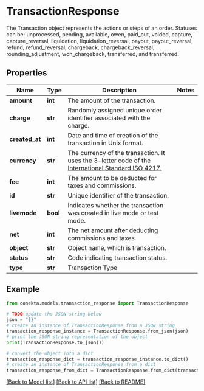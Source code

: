 # TransactionResponse

The Transaction object represents the actions or steps of an order. Statuses can be: unprocessed, pending, available, owen, paid_out, voided, capture, capture_reversal, liquidation, liquidation_reversal, payout, payout_reversal, refund, refund_reversal, chargeback, chargeback_reversal, rounding_adjustment, won_chargeback, transferred, and transferred.

## Properties

Name | Type | Description | Notes
------------ | ------------- | ------------- | -------------
**amount** | **int** | The amount of the transaction. | 
**charge** | **str** | Randomly assigned unique order identifier associated with the charge. | 
**created_at** | **int** | Date and time of creation of the transaction in Unix format. | 
**currency** | **str** | The currency of the transaction. It uses the 3-letter code of the [International Standard ISO 4217.](https://es.wikipedia.org/wiki/ISO_4217) | 
**fee** | **int** | The amount to be deducted for taxes and commissions. | 
**id** | **str** | Unique identifier of the transaction. | 
**livemode** | **bool** | Indicates whether the transaction was created in live mode or test mode. | 
**net** | **int** | The net amount after deducting commissions and taxes. | 
**object** | **str** | Object name, which is transaction. | 
**status** | **str** | Code indicating transaction status. | 
**type** | **str** | Transaction Type | 

## Example

```python
from conekta.models.transaction_response import TransactionResponse

# TODO update the JSON string below
json = "{}"
# create an instance of TransactionResponse from a JSON string
transaction_response_instance = TransactionResponse.from_json(json)
# print the JSON string representation of the object
print(TransactionResponse.to_json())

# convert the object into a dict
transaction_response_dict = transaction_response_instance.to_dict()
# create an instance of TransactionResponse from a dict
transaction_response_from_dict = TransactionResponse.from_dict(transaction_response_dict)
```
[[Back to Model list]](../README.md#documentation-for-models) [[Back to API list]](../README.md#documentation-for-api-endpoints) [[Back to README]](../README.md)


